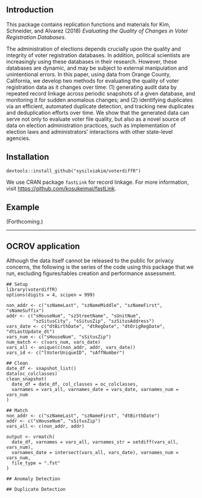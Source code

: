 ## Introduction

This package contains replication functions and materials for Kim, Schneider, and Alvarez (2018) *Evaluating the Quality of Changes in Voter Registration Databases*. 

The administration of elections depends crucially upon the quality and integrity of voter registration databases. In addition, political scientists  are increasingly using these databases in their research. However, these databases are dynamic, and may be subject to external manipulation and unintentional errors. In this paper, using data from Orange County, California, we develop two methods for evaluating the quality of voter registration data as it changes over time: (1) generating audit data by repeated record linkage across periodic snapshots of a given database, and monitoring it for sudden anomalous changes; and (2) identifying duplicates via an efficient, automated duplicate detection, and tracking new duplicates and deduplication efforts over time. We show that the generated data can serve not only to evaluate voter file quality, but also as a novel source of data on election administration practices, such as implementation of election laws and administrators' interactions with other state-level agencies.

## Installation

```
devtools::install_github("sysilviakim/voterdiffR")
```

We use CRAN package `fastLink` for record linkage. For more information, visit https://github.com/kosukeimai/fastLink. 

## Example

(Forthcoming.)

--------------------------------------------

## OCROV application

Although the data itself cannot be released to the public for privacy concerns, the following is the series of the code using this package that we run, excluding figures/tables creation and performance assessment.

```
## Setup
library(voterdiffR)
options(digits = 4, scipen = 999)

non_addr <- c("szNameLast", "szNameMiddle", "szNameFirst", "sNameSuffix")
addr <- c("sHouseNum", "szStreetName", "sUnitNum", 
          "szSitusCity", "sSitusZip", "szSitusAddress")
vars_date <- c("dtBirthDate", "dtRegDate", "dtOrigRegDate", "dtLastUpdate_dt")
vars_num <- c("sHouseNum", "sSitusZip")
num_match <- c(vars_num, vars_date)
vars_all <- unique(c(non_addr, addr, vars_date))
vars_id <- c("lVoterUniqueID", "sAffNumber")

## Clean
date_df <- snapshot_list()
data(oc_colclasses)
clean_snapshot(
  date_df = date_df, col_classes = oc_colclasses, 
  varnames = vars_all, varnames_date = vars_date, varnames_num = vars_num
)

## Match
non_addr <- c("szNameLast", "szNameFirst", "dtBirthDate")
addr <- c("sHouseNum", "sSitusZip")
vars_all <- c(non_addr, addr)

output <- vrmatch(
  date_df, varnames = vars_all, varnames_str = setdiff(vars_all, vars_num),
  varnames_date = intersect(vars_all, vars_date), varnames_num = vars_num,
  file_type = ".fst"
)

## Anomaly Detection

## Duplicate Detection


```
